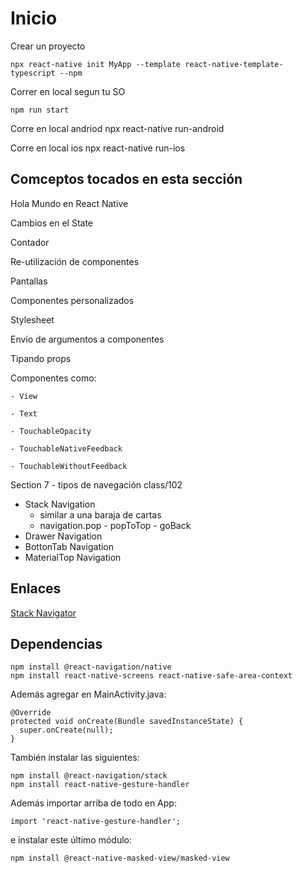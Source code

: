 # Inicio

Crear un proyecto

    npx react-native init MyApp --template react-native-template-typescript --npm

Correr en local segun tu SO

    npm run start

Corre en local andriod
    npx react-native run-android

Corre en local ios
    npx react-native run-ios

## Comceptos tocados en esta sección

Hola Mundo en React Native

Cambios en el State

Contador

Re-utilización de componentes

Pantallas

Componentes personalizados

Stylesheet

Envío de argumentos a componentes

Tipando props

Componentes como:

    - View

    - Text

    - TouchableOpacity

    - TouchableNativeFeedback

    - TouchableWithoutFeedback

Section 7 - tipos de navegación class/102

- Stack  Navigation
  - similar a una baraja de cartas
  - navigation.pop - popToTop - goBack
- Drawer Navigation
- BottonTab Navigation
- MaterialTop Navigation

## Enlaces

[Stack Navigator](https://reactnavigation.org/docs/stack-navigator/)

## Dependencias

    npm install @react-navigation/native
    npm install react-native-screens react-native-safe-area-context

Además agregar en MainActivity.java:

    @Override
    protected void onCreate(Bundle savedInstanceState) {
      super.onCreate(null);
    }

También instalar las siguientes:

    npm install @react-navigation/stack
    npm install react-native-gesture-handler

Además importar arriba de todo en App:

    import 'react-native-gesture-handler';

e instalar este último módulo:

    npm install @react-native-masked-view/masked-view
